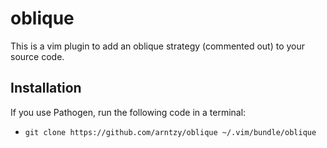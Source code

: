# oblique

This is a vim plugin to add an oblique strategy (commented out) to your source code. 

## Installation

If you use Pathogen, run the following code in a terminal:
  - `git clone https://github.com/arntzy/oblique ~/.vim/bundle/oblique`
